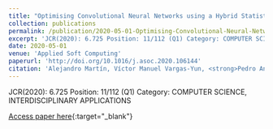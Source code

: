 ```yaml
---
title: "Optimising Convolutional Neural Networks using a Hybrid Statistically-driven Coral Reef Optimisation algorithm"
collection: publications
permalink: /publication/2020-05-01-Optimising-Convolutional-Neural-Networks-using-a-Hybrid-Statistically-driven-Coral-Reef-Optimisation
excerpt: 'JCR(2020): 6.725 Position: 11/112 (Q1) Category: COMPUTER SCIENCE, INTERDISCIPLINARY APPLICATIONS'
date: 2020-05-01
venue: 'Applied Soft Computing'
paperurl: 'http://doi.org/10.1016/j.asoc.2020.106144'
citation: 'Alejandro Martín, Víctor Manuel Vargas-Yun, <strong>Pedro Antonio Gutiérrez</strong>, David Camacho, César Hervás-Martínez, &quot;Optimising Convolutional Neural Networks using a Hybrid Statistically-driven Coral Reef Optimisation algorithm.&quot; Applied Soft Computing, Vol. 90, 2020, pp.106144.'
---
```

JCR(2020): 6.725 Position: 11/112 (Q1) Category: COMPUTER SCIENCE, INTERDISCIPLINARY APPLICATIONS

[Access paper here](http://doi.org/10.1016/j.asoc.2020.106144){:target="_blank"}
